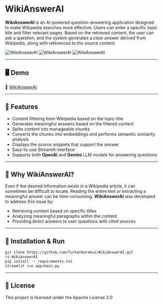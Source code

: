 # WikiAnswerAI

**WikiAnswerAI** is an AI-powered question-answering application designed to make Wikipedia searches more effective.
Users can enter a specific topic title and filter relevant pages. Based on the retrieved content, the user can ask a question, and the system generates a clear answer derived from Wikipedia, along with references to the source content.

![WikiAnswerAI](https://github.com/user-attachments/assets/46b2fcd8-ef14-411a-90a1-752694bc83ee)
![WikiAnswerAI](https://github.com/user-attachments/assets/969bffb5-0307-4427-9a35-6a4d96c08a58)
![WikiAnswerAI](https://github.com/user-attachments/assets/d5a575f4-d760-414f-9f96-a2e9f53bd0d5)



---

## 🖥️ Demo

🔗 [WikiAnswerAI](https://wikianswerai.streamlit.app)

---

## 🚀 Features

* Content filtering from Wikipedia based on the topic title
* Generates meaningful answers based on the filtered content
* Splits content into manageable chunks
* Converts the chunks into embeddings and performs semantic similarity analysis
* Displays the source snippets that support the answer
* Easy-to-use Streamlit interface
* Supports both **OpenAI** and **Gemini** LLM models for answering questions

---

## 🌟 Why WikiAnswerAI?

Even if the desired information exists in a Wikipedia article, it can sometimes be difficult to locate. Reading the entire text or extracting a meaningful answer can be time-consuming.
**WikiAnswerAI** was developed to address this issue by:

* Retrieving content based on specific titles
* Analyzing meaningful paragraphs within the content
* Providing direct answers to user questions with cited sources

---

## 🔧 Installation & Run

```bash
git clone https://github.com/furkankarakuz/WikiAnswerAI.git
cd WikiAnswerAI
pip install -r requirements.txt
streamlit run app/main.py
```

---

## 📄 License

This project is licensed under the Apache License 2.0
